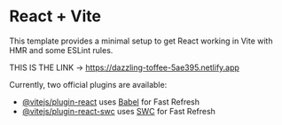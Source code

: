 # React + Vite

This template provides a minimal setup to get React working in Vite with HMR and some ESLint rules.

THIS IS THE LINK -> https://dazzling-toffee-5ae395.netlify.app

Currently, two official plugins are available:

- [@vitejs/plugin-react](https://github.com/vitejs/vite-plugin-react/blob/main/packages/plugin-react/README.md) uses [Babel](https://babeljs.io/) for Fast Refresh
- [@vitejs/plugin-react-swc](https://github.com/vitejs/vite-plugin-react-swc) uses [SWC](https://swc.rs/) for Fast Refresh
